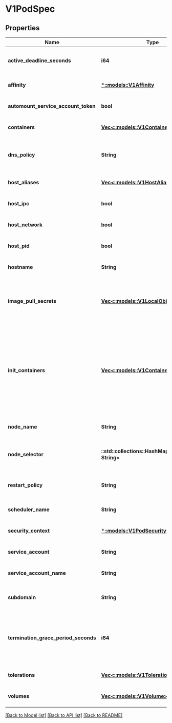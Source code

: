 # V1PodSpec

## Properties
Name | Type | Description | Notes
------------ | ------------- | ------------- | -------------
**active_deadline_seconds** | **i64** | Optional duration in seconds the pod may be active on the node relative to StartTime before the system will actively try to mark it failed and kill associated containers. Value must be a positive integer. | [optional] [default to null]
**affinity** | [***::models::V1Affinity**](v1.Affinity.md) | If specified, the pod&#39;s scheduling constraints | [optional] [default to null]
**automount_service_account_token** | **bool** | AutomountServiceAccountToken indicates whether a service account token should be automatically mounted. | [optional] [default to null]
**containers** | [**Vec<::models::V1Container>**](v1.Container.md) | List of containers belonging to the pod. Containers cannot currently be added or removed. There must be at least one container in a Pod. Cannot be updated. | [default to null]
**dns_policy** | **String** | Set DNS policy for containers within the pod. One of &#39;ClusterFirstWithHostNet&#39;, &#39;ClusterFirst&#39; or &#39;Default&#39;. Defaults to \&quot;ClusterFirst\&quot;. To have DNS options set along with hostNetwork, you have to specify DNS policy explicitly to &#39;ClusterFirstWithHostNet&#39;. | [optional] [default to null]
**host_aliases** | [**Vec<::models::V1HostAlias>**](v1.HostAlias.md) | HostAliases is an optional list of hosts and IPs that will be injected into the pod&#39;s hosts file if specified. This is only valid for non-hostNetwork pods. | [optional] [default to null]
**host_ipc** | **bool** | Use the host&#39;s ipc namespace. Optional: Default to false. | [optional] [default to null]
**host_network** | **bool** | Host networking requested for this pod. Use the host&#39;s network namespace. If this option is set, the ports that will be used must be specified. Default to false. | [optional] [default to null]
**host_pid** | **bool** | Use the host&#39;s pid namespace. Optional: Default to false. | [optional] [default to null]
**hostname** | **String** | Specifies the hostname of the Pod If not specified, the pod&#39;s hostname will be set to a system-defined value. | [optional] [default to null]
**image_pull_secrets** | [**Vec<::models::V1LocalObjectReference>**](v1.LocalObjectReference.md) | ImagePullSecrets is an optional list of references to secrets in the same namespace to use for pulling any of the images used by this PodSpec. If specified, these secrets will be passed to individual puller implementations for them to use. For example, in the case of docker, only DockerConfig type secrets are honored. More info: https://kubernetes.io/docs/concepts/containers/images#specifying-imagepullsecrets-on-a-pod | [optional] [default to null]
**init_containers** | [**Vec<::models::V1Container>**](v1.Container.md) | List of initialization containers belonging to the pod. Init containers are executed in order prior to containers being started. If any init container fails, the pod is considered to have failed and is handled according to its restartPolicy. The name for an init container or normal container must be unique among all containers. Init containers may not have Lifecycle actions, Readiness probes, or Liveness probes. The resourceRequirements of an init container are taken into account during scheduling by finding the highest request/limit for each resource type, and then using the max of of that value or the sum of the normal containers. Limits are applied to init containers in a similar fashion. Init containers cannot currently be added or removed. Cannot be updated. More info: https://kubernetes.io/docs/concepts/workloads/pods/init-containers/ | [optional] [default to null]
**node_name** | **String** | NodeName is a request to schedule this pod onto a specific node. If it is non-empty, the scheduler simply schedules this pod onto that node, assuming that it fits resource requirements. | [optional] [default to null]
**node_selector** | **::std::collections::HashMap<String, String>** | NodeSelector is a selector which must be true for the pod to fit on a node. Selector which must match a node&#39;s labels for the pod to be scheduled on that node. More info: https://kubernetes.io/docs/concepts/configuration/assign-pod-node/ | [optional] [default to null]
**restart_policy** | **String** | Restart policy for all containers within the pod. One of Always, OnFailure, Never. Default to Always. More info: https://kubernetes.io/docs/concepts/workloads/pods/pod-lifecycle/#restart-policy | [optional] [default to null]
**scheduler_name** | **String** | If specified, the pod will be dispatched by specified scheduler. If not specified, the pod will be dispatched by default scheduler. | [optional] [default to null]
**security_context** | [***::models::V1PodSecurityContext**](v1.PodSecurityContext.md) | SecurityContext holds pod-level security attributes and common container settings. Optional: Defaults to empty.  See type description for default values of each field. | [optional] [default to null]
**service_account** | **String** | DeprecatedServiceAccount is a depreciated alias for ServiceAccountName. Deprecated: Use serviceAccountName instead. | [optional] [default to null]
**service_account_name** | **String** | ServiceAccountName is the name of the ServiceAccount to use to run this pod. More info: https://kubernetes.io/docs/tasks/configure-pod-container/configure-service-account/ | [optional] [default to null]
**subdomain** | **String** | If specified, the fully qualified Pod hostname will be \&quot;&lt;hostname&gt;.&lt;subdomain&gt;.&lt;pod namespace&gt;.svc.&lt;cluster domain&gt;\&quot;. If not specified, the pod will not have a domainname at all. | [optional] [default to null]
**termination_grace_period_seconds** | **i64** | Optional duration in seconds the pod needs to terminate gracefully. May be decreased in delete request. Value must be non-negative integer. The value zero indicates delete immediately. If this value is nil, the default grace period will be used instead. The grace period is the duration in seconds after the processes running in the pod are sent a termination signal and the time when the processes are forcibly halted with a kill signal. Set this value longer than the expected cleanup time for your process. Defaults to 30 seconds. | [optional] [default to null]
**tolerations** | [**Vec<::models::V1Toleration>**](v1.Toleration.md) | If specified, the pod&#39;s tolerations. | [optional] [default to null]
**volumes** | [**Vec<::models::V1Volume>**](v1.Volume.md) | List of volumes that can be mounted by containers belonging to the pod. More info: https://kubernetes.io/docs/concepts/storage/volumes | [optional] [default to null]

[[Back to Model list]](../README.md#documentation-for-models) [[Back to API list]](../README.md#documentation-for-api-endpoints) [[Back to README]](../README.md)


